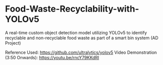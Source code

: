 # Food-Waste-Recyclability-with-YOLOv5 
A real-time custom object detection model utilizing YOLOv5 to identify recyclable and non-recyclable food waste as part of a smart bin system (AD Project)

Reference Used: https://github.com/ultralytics/yolov5
Video Demonstration (3:50 Onwards): https://youtu.be/rncY79KKdRI
